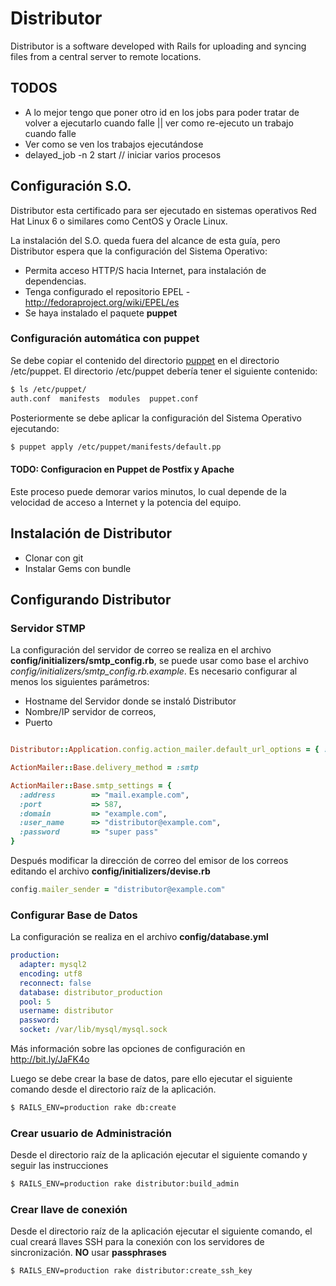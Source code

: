 # Distributor

Distributor is a software developed with Rails for uploading and syncing files from a central server to remote locations.

## TODOS
- A lo mejor tengo que poner otro id en los jobs para poder tratar de volver a ejecutarlo cuando falle || ver como re-ejecuto un trabajo cuando falle
- Ver como se ven los trabajos ejecutándose
- delayed_job -n 2 start // iniciar varios procesos

## Configuración S.O.
Distributor esta certificado para ser ejecutado en sistemas operativos Red Hat Linux 6 o similares como CentOS y Oracle Linux.

La instalación del S.O. queda fuera del alcance de esta guía, pero Distributor espera que la configuración del Sistema Operativo:

* Permita acceso HTTP/S hacia Internet, para instalación de dependencias.
* Tenga configurado el repositorio EPEL - http://fedoraproject.org/wiki/EPEL/es
* Se haya instalado el paquete __puppet__

### Configuración automática con puppet
Se debe copiar el contenido del directorio [puppet](https://github.com/pbruna/Distributor/tree/master/puppet) en el directorio /etc/puppet. El directorio /etc/puppet debería tener el siguiente contenido:

```bash
$ ls /etc/puppet/
auth.conf  manifests  modules  puppet.conf
```

Posteriormente se debe aplicar la configuración del Sistema Operativo ejecutando:

```bash
$ puppet apply /etc/puppet/manifests/default.pp
```

#### TODO: Configuracion en Puppet de Postfix y Apache


Este proceso puede demorar varios minutos, lo cual depende de la velocidad de acceso a Internet y la potencia del equipo.

## Instalación de Distributor

* Clonar con git
* Instalar Gems con bundle



## Configurando Distributor

### Servidor STMP
La configuración del servidor de correo se realiza en el archivo __config/initializers/smtp_config.rb__, se puede usar como base el archivo _config/initializers/smtp_config.rb.example_. Es necesario configurar al menos los siguientes parámetros:

* Hostname del Servidor donde se instaló Distributor
* Nombre/IP servidor de correos,
* Puerto

```ruby

Distributor::Application.config.action_mailer.default_url_options = { :host => "distributor.example.com" }

ActionMailer::Base.delivery_method = :smtp

ActionMailer::Base.smtp_settings = {
  :address        => "mail.example.com",
  :port           => 587,
  :domain         => "example.com",
  :user_name      => "distributor@example.com",
  :password       => "super pass"
}
```

Después modificar la dirección de correo del emisor de los correos editando el archivo __config/initializers/devise.rb__ 

```ruby
config.mailer_sender = "distributor@example.com"
```

### Configurar Base de Datos
La configuración se realiza en el archivo __config/database.yml__

```yaml
production:
  adapter: mysql2
  encoding: utf8
  reconnect: false
  database: distributor_production
  pool: 5
  username: distributor
  password:
  socket: /var/lib/mysql/mysql.sock
```
Más información sobre las opciones de configuración en http://bit.ly/JaFK4o

Luego se debe crear la base de datos, pare ello ejecutar el siguiente comando desde el directorio raíz de la aplicación.

```bash
$ RAILS_ENV=production rake db:create
```

### Crear usuario de Administración
Desde el directorio raíz de la aplicación ejecutar el siguiente comando y seguir las instrucciones

```bash
$ RAILS_ENV=production rake distributor:build_admin
```

### Crear llave de conexión
Desde el directorio raíz de la aplicación ejecutar el siguiente comando, el cual creará llaves SSH para la conexión con los servidores de sincronización. **NO** usar __passphrases__

```bash
$ RAILS_ENV=production rake distributor:create_ssh_key
```

